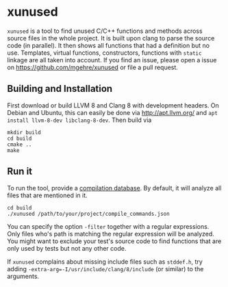 # xunused
`xunused` is a tool to find unused C/C++ functions and methods across source files in the whole project.
It is built upon clang to parse the source code (in parallel). It then shows all functions that had
a definition but no use. Templates, virtual functions, constructors, functions with `static` linkage are
all taken into account. If you find an issue, please open a issue on https://github.com/mgehre/xunused or file a pull request.

## Building and Installation
First download or build LLVM 8 and Clang 8 with development headers.
On Debian and Ubuntu, this can easily be done via http://apt.llvm.org/ and `apt install llvm-8-dev libclang-8-dev`.
Then build via
```
mkdir build
cd build
cmake ..
make
```

## Run it
To run the tool, provide a [compilation database](https://clang.llvm.org/docs/JSONCompilationDatabase.html).
By default, it will analyze all files that are mentioned in it.
```
cd build
./xunused /path/to/your/project/compile_commands.json
```
You can specify the option `-filter` together with a regular expressions. Only files who's path is matching the regular
expression will be analyzed. You might want to exclude your test's source code to find functions that are only used by tests but not any other code.

If `xunused` complains about missing include files such as `stddef.h`, try adding `-extra-arg=-I/usr/include/clang/8/include` (or similar) to the arguments.
